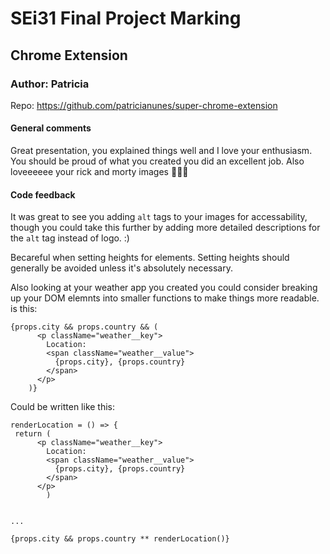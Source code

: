 # SEi31 Final Project Marking

## Chrome Extension
### Author: Patricia
Repo: https://github.com/patricianunes/super-chrome-extension

#### General comments
Great presentation, you explained things well and I love your enthusiasm. You should be proud of what you created you did an excellent job. Also loveeeeee your rick and morty images 👏👏👏

#### Code feedback
It was great to see you adding `alt` tags to your images for accessability, though you could take this further by adding more detailed descriptions for the `alt` tag instead of logo. :) 

Becareful when setting heights for elements. Setting heights should generally be avoided unless it's absolutely necessary.

Also looking at your weather app you created you could consider breaking up your DOM elemnts into smaller functions to make things more readable.
is this: 
```
{props.city && props.country && (
      <p className="weather__key">
        Location:
        <span className="weather__value">
          {props.city}, {props.country}
        </span>
      </p>
    )}
```

Could be written like this:
```
renderLocation = () => {
 return (
      <p className="weather__key">
        Location:
        <span className="weather__value">
          {props.city}, {props.country}
        </span>
      </p>
		)


... 

{props.city && props.country ** renderLocation()}
```
